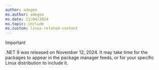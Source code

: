 ```yaml
---
author: adegeo
ms.author: adegeo
ms.date: 11/04/2024
ms.topic: include
ms.custom: linux-related-content
---
```


> [!IMPORTANT]
> .NET 9 was released on November 12, 2024. It may take time for the packages to appear in the package manager feeds, or for your specific Linux distribution to include it.
